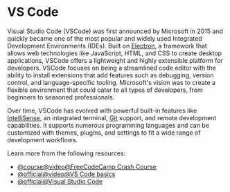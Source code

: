 # VS Code

Visual Studio Code (VSCode) was first announced by Microsoft in 2015 and quickly became one of the most popular and widely used Integrated Development Environments (IDEs). Built on [Electron](https://www.electronjs.org/), a framework that allows web technologies like JavaScript, HTML, and CSS to create desktop applications, VSCode offers a lightweight and highly extensible platform for developers. VSCode focuses on being a streamlined code editor with the ability to install extensions that add features such as debugging, version control, and language-specific tooling. Microsoft's vision was to create a flexible environment that could cater to all types of developers, from beginners to seasoned professionals.

Over time, VSCode has evolved with powerful built-in features like [IntelliSense](https://code.visualstudio.com/docs/editor/intellisense), an integrated terminal, [Git](https://git-scm.com/) support, and remote development capabilities. It supports numerous programming languages and can be customized with themes, plugins, and settings to fit a wide range of development workflows.

Learn more from the following resources:

- [@course@video@FreeCodeCamp Crash Course](https://www.youtube.com/watch?v=WPqXP_kLzpo)
- [@official@video@VS Code basics](https://www.youtube.com/watch?v=B-s71n0dHUk)
- [@official@Visual Studio Code](https://code.visualstudio.com/)
